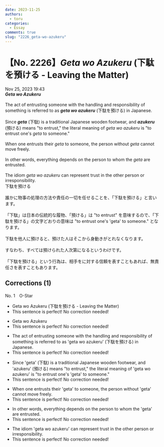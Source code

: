 ```yaml
---
date: 2023-11-25
authors:
  - toru
categories:
  - Essay
comments: true
slug: "2226_geta-wo-azukeru"
---
```


# 【No. 2226】<strong><em>Geta wo Azukeru</strong></em> (下駄を預ける - Leaving the Matter)
<div class="date">Nov 25, 2023 19:43</div>
<div id="post"><div id="body_show_ori">
<strong><em>Geta wo Azukeru</strong></em><br/><br/>The act of entrusting someone with the handling and responsibility of something is referred to as <strong><em>geta wo azukeru</em></strong> (下駄を預ける) in Japanese.<br/><br/>Since <strong><em>geta</em></strong> (下駄) is a traditional Japanese wooden footwear, and <strong><em>azukeru</em></strong> (預ける) means "to entrust," the literal meaning of <em>geta wo azukeru</em> is "to entrust one's <em>geta</em> to someone."<br/><br/>When one entrusts their <em>geta</em> to someone, the person without <em>geta</em> cannot move freely.<br/><br/>In other words, everything depends on the person to whom the <em>geta</em> are entrusted.<br/><br/>The idiom <em>geta wo azukeru</em> can represent trust in the other person or irresponsibility.
</div></div>

<!-- more -->

<div id="post_ja"><div id="body_show_mo">
下駄を預ける<br/><br/>誰かに物事の処理の方法や責任の一切を任せることを、「下駄を預ける」と言います。<br/><br/>「下駄」は日本の伝統的な履物、「預ける」は "to entrust" を意味するので、「下駄を預ける」の文字どおりの意味は "to entrust one's 'geta' to someone." となります。<br/><br/>下駄を他人に預けると、預けた人はそこから身動きがとれなくなります。<br/><br/>すなわち、すべては預けられた人次第になるというわけです。<br/><br/>「下駄を預ける」という行為は、相手をに対する信頼を表すこともあれば、無責任さを表すこともあります。
</div></div>

## Corrections (1)
<div id="block"><div class="first_name"> No. 1　<span class="just_name">O-Star</span></div><div id="block2">
<ul class="correction_field">
<li class="incorrect">Geta wo Azukeru (下駄を預ける - Leaving the Matter)</li>
<li class="corrected perfect">This sentence is perfect! No correction needed!</li>
</ul>
<ul class="correction_field">
<li class="incorrect">Geta wo Azukeru</li>
<li class="corrected perfect">This sentence is perfect! No correction needed!</li>
</ul>
<ul class="correction_field">
<li class="incorrect">The act of entrusting someone with the handling and responsibility of something is referred to as 'geta wo azukeru' (下駄を預ける) in Japanese.</li>
<li class="corrected perfect">This sentence is perfect! No correction needed!</li>
</ul>
<ul class="correction_field">
<li class="incorrect">Since 'geta' (下駄) is a traditional Japanese wooden footwear, and 'azukeru' (預ける) means "to entrust," the literal meaning of 'geta wo azukeru' is "to entrust one's 'geta' to someone."</li>
<li class="corrected perfect">This sentence is perfect! No correction needed!</li>
</ul>
<ul class="correction_field">
<li class="incorrect">When one entrusts their 'geta' to someone, the person without 'geta' cannot move freely.</li>
<li class="corrected perfect">This sentence is perfect! No correction needed!</li>
</ul>
<ul class="correction_field">
<li class="incorrect">In other words, everything depends on the person to whom the 'geta' are entrusted.</li>
<li class="corrected perfect">This sentence is perfect! No correction needed!</li>
</ul>
<ul class="correction_field">
<li class="incorrect">The idiom 'geta wo azukeru' can represent trust in the other person or irresponsibility.</li>
<li class="corrected perfect">This sentence is perfect! No correction needed!</li>
</ul>
</div></div>
